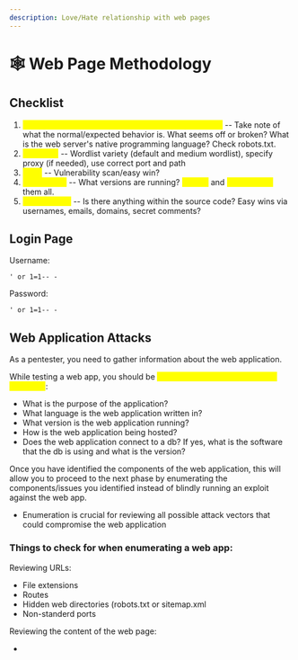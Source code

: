 ```yaml
---
description: Love/Hate relationship with web pages
---
```


# 🕸 Web Page Methodology

## Checklist

1. <mark style="color:yellow;">Visual Inspection/"mess around" with web application</mark> -- Take note of what the normal/expected behavior is. What seems off or broken? What is the web server's native programming language? Check robots.txt.
2. <mark style="color:yellow;">Dirsearch</mark> -- Wordlist variety (default and medium wordlist), specify proxy (if needed), use correct port and path
3. <mark style="color:yellow;">Nikto</mark> -- Vulnerability scan/easy win?
4. <mark style="color:yellow;">Wappalyzer</mark> -- What versions are running? <mark style="color:yellow;">Google</mark> and <mark style="color:yellow;">Searchsploit</mark> them all.
5. <mark style="color:yellow;">Source Code</mark> -- Is there anything within the source code? Easy wins via usernames, emails, domains, secret comments?

## Login Page

Username:

```
' or 1=1-- -
```

Password:

```
' or 1=1-- -
```

## Web Application Attacks

As a pentester, you need to gather information about the web application.

While testing a web app, you should be <mark style="color:yellow;">constantly asking yourself these questions</mark>:

* What is the purpose of the application?
* What language is the web application written in?
* What version is the web application running?
* How is the web application being hosted?
* Does the web application connect to a db? If yes, what is the software that the db is using and what is the version?

Once you have identified the components of the web application, this will allow you to proceed to the next phase by enumerating the components/issues you identified instead of blindly running an exploit against the web app.

* Enumeration is crucial for reviewing all possible attack vectors that could compromise the web application

### Things to check for when enumerating a web app:

Reviewing URLs:

* File extensions
* Routes
* Hidden web directories (robots.txt or sitemap.xml
* Non-standerd ports

Reviewing the content of the web page:

*
